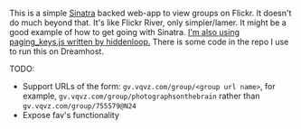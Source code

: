 This is a simple [Sinatra][1] backed web-app to view groups on Flickr. It
doesn't do much beyond that. It's like Flickr River, only simpler/lamer. It
might be a good example of how to get going with Sinatra. [I'm also using
paging_keys.js written by hiddenloop.][2] There is some code in the repo I use
to run this on Dreamhost.

TODO:
 - Support URLs of the form: `gv.vqvz.com/group/<group url name>`, for example,
   `gv.vqvz.com/group/photographsonthebrain` rather than `gv.vqvz.com/group/755579@N24`
 - Expose fav's functionality

[1]: http://sinatrarb.com "Sinatra's website."
[2]: http://github.com/hiddenloop/paging_keys_js "paging_keys_js github page."
